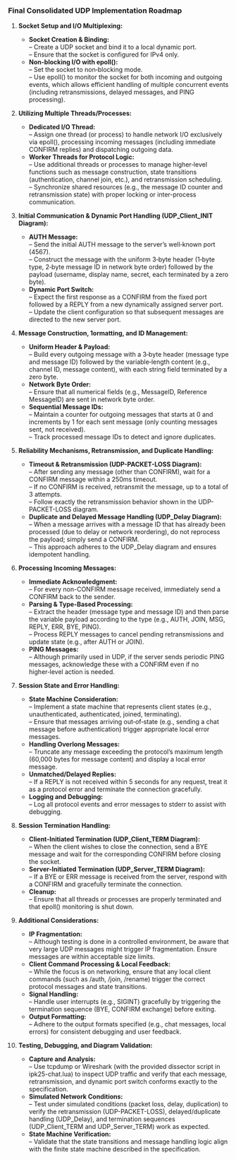 ### Final Consolidated UDP Implementation Roadmap

1. **Socket Setup and I/O Multiplexing:**
   - **Socket Creation & Binding:**  
     – Create a UDP socket and bind it to a local dynamic port.  
     – Ensure that the socket is configured for IPv4 only.
   - **Non-blocking I/O with epoll():**  
     – Set the socket to non‑blocking mode.  
     – Use epoll() to monitor the socket for both incoming and outgoing events, which allows efficient handling of multiple concurrent events (including retransmissions, delayed messages, and PING processing).

2. **Utilizing Multiple Threads/Processes:**
   - **Dedicated I/O Thread:**  
     – Assign one thread (or process) to handle network I/O exclusively via epoll(), processing incoming messages (including immediate CONFIRM replies) and dispatching outgoing data.
   - **Worker Threads for Protocol Logic:**  
     – Use additional threads or processes to manage higher‑level functions such as message construction, state transitions (authentication, channel join, etc.), and retransmission scheduling.  
     – Synchronize shared resources (e.g., the message ID counter and retransmission state) with proper locking or inter-process communication.

3. **Initial Communication & Dynamic Port Handling (UDP_Client_INIT Diagram):**
   - **AUTH Message:**  
     – Send the initial AUTH message to the server’s well‑known port (4567).  
     – Construct the message with the uniform 3‑byte header (1‑byte type, 2‑byte message ID in network byte order) followed by the payload (username, display name, secret, each terminated by a zero byte).
   - **Dynamic Port Switch:**  
     – Expect the first response as a CONFIRM from the fixed port followed by a REPLY from a new dynamically assigned server port.  
     – Update the client configuration so that subsequent messages are directed to the new server port.

4. **Message Construction, 1ormatting, and ID Management:**
   - **Uniform Header & Payload:**  
     – Build every outgoing message with a 3‑byte header (message type and message ID) followed by the variable‑length content (e.g., channel ID, message content), with each string field terminated by a zero byte.
   - **Network Byte Order:**  
     – Ensure that all numerical fields (e.g., MessageID, Reference MessageID) are sent in network byte order.
   - **Sequential Message IDs:**  
     – Maintain a counter for outgoing messages that starts at 0 and increments by 1 for each sent message (only counting messages sent, not received).  
     – Track processed message IDs to detect and ignore duplicates.

5. **Reliability Mechanisms, Retransmission, and Duplicate Handling:**
   - **Timeout & Retransmission (UDP-PACKET-LOSS Diagram):**  
     – After sending any message (other than CONFIRM), wait for a CONFIRM message within a 250ms timeout.  
     – If no CONFIRM is received, retransmit the message, up to a total of 3 attempts.  
     – Follow exactly the retransmission behavior shown in the UDP-PACKET-LOSS diagram.
   - **Duplicate and Delayed Message Handling (UDP_Delay Diagram):**  
     – When a message arrives with a message ID that has already been processed (due to delay or network reordering), do not reprocess the payload; simply send a CONFIRM.  
     – This approach adheres to the UDP_Delay diagram and ensures idempotent handling.

6. **Processing Incoming Messages:**
   - **Immediate Acknowledgment:**  
     – For every non-CONFIRM message received, immediately send a CONFIRM back to the sender.
   - **Parsing & Type-Based Processing:**  
     – Extract the header (message type and message ID) and then parse the variable payload according to the type (e.g., AUTH, JOIN, MSG, REPLY, ERR, BYE, PING).  
     – Process REPLY messages to cancel pending retransmissions and update state (e.g., after AUTH or JOIN).
   - **PING Messages:**  
     – Although primarily used in UDP, if the server sends periodic PING messages, acknowledge these with a CONFIRM even if no higher‑level action is needed.

7. **Session State and Error Handling:**
   - **State Machine Consideration:**  
     – Implement a state machine that represents client states (e.g., unauthenticated, authenticated, joined, terminating).  
     – Ensure that messages arriving out‑of‑state (e.g., sending a chat message before authentication) trigger appropriate local error messages.
   - **Handling Overlong Messages:**  
     – Truncate any message exceeding the protocol’s maximum length (60,000 bytes for message content) and display a local error message.
   - **Unmatched/Delayed Replies:**  
     – If a REPLY is not received within 5 seconds for any request, treat it as a protocol error and terminate the connection gracefully.
   - **Logging and Debugging:**  
     – Log all protocol events and error messages to stderr to assist with debugging.

8. **Session Termination Handling:**
   - **Client-Initiated Termination (UDP_Client_TERM Diagram):**  
     – When the client wishes to close the connection, send a BYE message and wait for the corresponding CONFIRM before closing the socket.
   - **Server-Initiated Termination (UDP_Server_TERM Diagram):**  
     – If a BYE or ERR message is received from the server, respond with a CONFIRM and gracefully terminate the connection.
   - **Cleanup:**  
     – Ensure that all threads or processes are properly terminated and that epoll() monitoring is shut down.

9. **Additional Considerations:**
   - **IP Fragmentation:**  
     – Although testing is done in a controlled environment, be aware that very large UDP messages might trigger IP fragmentation. Ensure messages are within acceptable size limits.
   - **Client Command Processing & Local Feedback:**  
     – While the focus is on networking, ensure that any local client commands (such as /auth, /join, /rename) trigger the correct protocol messages and state transitions.
   - **Signal Handling:**  
     – Handle user interrupts (e.g., SIGINT) gracefully by triggering the termination sequence (BYE, CONFIRM exchange) before exiting.
   - **Output Formatting:**  
     – Adhere to the output formats specified (e.g., chat messages, local errors) for consistent debugging and user feedback.

10. **Testing, Debugging, and Diagram Validation:**
    - **Capture and Analysis:**  
      – Use tcpdump or Wireshark (with the provided dissector script in ipk25-chat.lua) to inspect UDP traffic and verify that each message, retransmission, and dynamic port switch conforms exactly to the specification.
    - **Simulated Network Conditions:**  
      – Test under simulated conditions (packet loss, delay, duplication) to verify the retransmission (UDP-PACKET-LOSS), delayed/duplicate handling (UDP_Delay), and termination sequences (UDP_Client_TERM and UDP_Server_TERM) work as expected.
    - **State Machine Verification:**  
      – Validate that the state transitions and message handling logic align with the finite state machine described in the specification.
